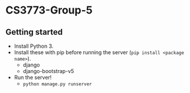 # CS3773-Group-5
## Getting started
- Install Python 3.
- Install these with pip before running the server (`pip install <package name>`).
    - django
    - django-bootstrap-v5
- Run the server!
    - `python manage.py runserver`